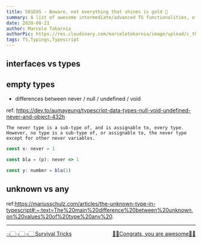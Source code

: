 ```yaml
---
title: S01E05 - Beware, not everything that shines is gold 🏅
summary: A list of awesome intermediate/advanced TS functionalities, often underused by professionals
date: 2020-08-21
author: Marcelo Tokarnia
authorPic: https://res.cloudinary.com/marcelotokarnia/image/upload/c_thumb,g_face:center,r_max,h_150,w_150,f_auto,q_auto/v1590609457/profile/A54I1782_qa84qz.jpg
tags: TS,Typings,Typescript
---
```


## interfaces vs types

## empty types

- differences between never / null / undefined / void

ref: https://dev.to/aumayeung/typescript-data-types-null-void-undefined-never-and-object-432h

```
The never type is a sub-type of, and is assignable to, every type. However, no type is a sub-type of, or assignable to, the never type except for other never variables.
```

```js
const x: never = 1

const bla = (p): never => 1

const y: number = bla(1)
```

## unknown vs any

ref:https://mariusschulz.com/articles/the-unknown-type-in-typescript#:~:text=The%20main%20difference%20between%20unknown,on%20values%20of%20type%20any%20.

---

<div>
<a href="/ts/s01e00" style="float: right; padding-bottom: 15px">🎉🎉Congrats, you are awesome🎉🎉</a>
<a href="/ts/s01e04" style="float: left; padding-bottom: 15px">👈🏻👈🏻👈🏻 Survival Tricks</a>
</div>
<br/>

<!-- interfaces vs types References  -->
<!-- empty types References  -->
<!-- unknown vs any References  -->
